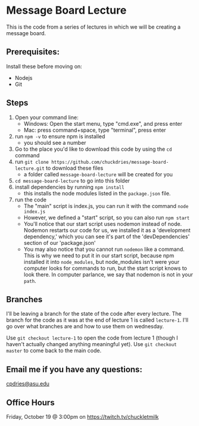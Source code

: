# Message Board Lecture

This is the code from a series of lectures in which we will be creating a message board.

## Prerequisites:  
Install these before moving on:
 - Nodejs
 - Git

## Steps
 1. Open your command line:  
    - Windows: Open the start menu, type "cmd.exe", and press enter
    - Mac: press command+space, type "terminal", press enter
 2. run `npm -v` to ensure npm is installed
    - you should see a number
 3. Go to the place you'd like to download this code by using the `cd` command
 4. run `git clone https://github.com/chuckdries/message-board-lecture.git` to download these files
    - a folder called `message-board-lecture` will be created for you
 5. `cd message-board-lecture` to go into this folder
 5. install dependencies by running `npm install`
    - this installs the node modules listed in the `package.json` file.
 6. run the code
    - The "main" script is index.js, you can run it with the command `node index.js`
    - However, we defined a "start" script, so you can also run `npm start`
    - You'll notice that our start script uses nodemon instead of node. Nodemon restarts our code for us, we installed it as a 'development dependency,' which you can see it's part of the 'devDependencies' section of our 'package.json'
    - You may also notice that you cannot run `nodemon` like a command. This is why we need to put it in our start script, because npm installed it into `node_modules`, but node_modules isn't were your computer looks for commands to run, but the start script knows to look there. In computer parlance, we say that nodemon is not in your `path`.

## Branches  
I'll be leaving a branch for the state of the code after every lecture. The branch for the code as it was at the end of lecture 1 is called `lecture-1`. I'll go over what branches are and how to use them on wednesday.

Use `git checkout lecture-1` to open the code from lecture 1 (though I haven't actually changed anything meaningful yet).
Use `git checkout master` to come back to the main code.

## Email me if you have any questions:
cpdries@asu.edu

## Office Hours
Friday, October 19 @ 3:00pm on https://twitch.tv/chuckletmilk
